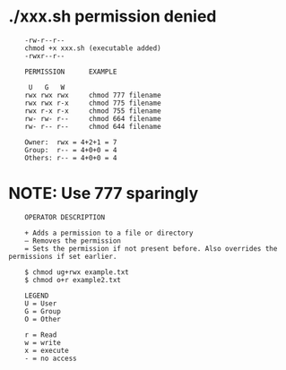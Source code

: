 # ./xxx.sh permission denied

        -rw-r--r--
        chmod +x xxx.sh (executable added)
        -rwxr--r--

        PERMISSION      EXAMPLE

         U   G   W
        rwx rwx rwx     chmod 777 filename
        rwx rwx r-x     chmod 775 filename
        rwx r-x r-x     chmod 755 filename
        rw- rw- r--     chmod 664 filename
        rw- r-- r--     chmod 644 filename

        Owner:  rwx = 4+2+1 = 7
        Group:  r-- = 4+0+0 = 4
        Others: r-- = 4+0+0 = 4

# NOTE: Use 777 sparingly

        OPERATOR DESCRIPTION

        + Adds a permission to a file or directory
        – Removes the permission
        = Sets the permission if not present before. Also overrides the permissions if set earlier.

        $ chmod ug+rwx example.txt
        $ chmod o+r example2.txt

        LEGEND
        U = User
        G = Group
        O = Other

        r = Read
        w = write
        x = execute
        - = no access
